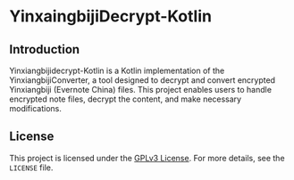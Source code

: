 # YinxaingbijiDecrypt-Kotlin
## Introduction
Yinxiangbijidecrypt-Kotlin is a Kotlin implementation of the YinxiangbijiConverter, a tool designed to decrypt and convert encrypted Yinxiangbiji (Evernote China) files. This project enables users to handle encrypted note files, decrypt the content, and make necessary modifications.

## License
This project is licensed under the [GPLv3 License](https://www.gnu.org/licenses/gpl-3.0.html). For more details, see the `LICENSE` file.